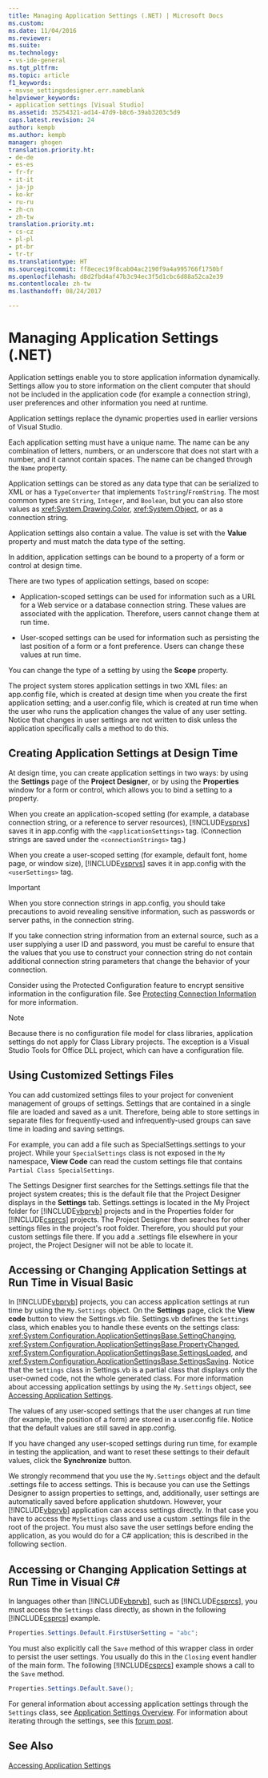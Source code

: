 ```yaml
---
title: Managing Application Settings (.NET) | Microsoft Docs
ms.custom: 
ms.date: 11/04/2016
ms.reviewer: 
ms.suite: 
ms.technology:
- vs-ide-general
ms.tgt_pltfrm: 
ms.topic: article
f1_keywords:
- msvse_settingsdesigner.err.nameblank
helpviewer_keywords:
- application settings [Visual Studio]
ms.assetid: 35254321-ad14-47d9-b8c6-39ab3203c5d9
caps.latest.revision: 24
author: kempb
ms.author: kempb
manager: ghogen
translation.priority.ht:
- de-de
- es-es
- fr-fr
- it-it
- ja-jp
- ko-kr
- ru-ru
- zh-cn
- zh-tw
translation.priority.mt:
- cs-cz
- pl-pl
- pt-br
- tr-tr
ms.translationtype: HT
ms.sourcegitcommit: ff8ecec19f8cab04ac2190f9a4a995766f1750bf
ms.openlocfilehash: d8d2fbd4af47b3c94ec3f5d1cbc6d88a52ca2e39
ms.contentlocale: zh-tw
ms.lasthandoff: 08/24/2017

---
```

# <a name="managing-application-settings-net"></a>Managing Application Settings (.NET)
Application settings enable you to store application information dynamically. Settings allow you to store information on the client computer that should not be included in the application code (for example a connection string), user preferences and other information you need at runtime.  
  
 Application settings replace the dynamic properties used in earlier versions of Visual Studio.  
  
 Each application setting must have a unique name. The name can be any combination of letters, numbers, or an underscore that does not start with a number, and it cannot contain spaces. The name can be changed through the `Name` property.  
  
 Application settings can be stored as any data type that can be serialized to XML or has a `TypeConverter` that implements `ToString`/`FromString`. The most common types are `String`, `Integer`, and `Boolean`, but you can also store values as <xref:System.Drawing.Color>, <xref:System.Object>, or as a connection string.  
  
 Application settings also contain a value. The value is set with the **Value** property and must match the data type of the setting.  
  
 In addition, application settings can be bound to a property of a form or control at design time.  
  
 There are two types of application settings, based on scope:  
  
-   Application-scoped settings can be used for information such as a URL for a Web service or a database connection string. These values are associated with the application. Therefore, users cannot change them at run time.  
  
-   User-scoped settings can be used for information such as persisting the last position of a form or a font preference. Users can change these values at run time.  
  
 You can change the type of a setting by using the **Scope** property.  
  
 The project system stores application settings in two XML files: an app.config file, which is created at design time when you create the first application setting; and a user.config file, which is created at run time when the user who runs the application changes the value of any user setting. Notice that changes in user settings are not written to disk unless the application specifically calls a method to do this.  
  
## <a name="creating-application-settings-at-design-time"></a>Creating Application Settings at Design Time  
 At design time, you can create application settings in two ways: by using the **Settings** page of the **Project Designer**, or by using the **Properties** window for a form or control, which allows you to bind a setting to a property.  
  
 When you create an application-scoped setting (for example, a database connection string, or a reference to server resources), [!INCLUDE[vsprvs](../code-quality/includes/vsprvs_md.md)] saves it in app.config with the `<applicationSettings>` tag. (Connection strings are saved under the `<connectionStrings>` tag.)  
  
 When you create a user-scoped setting (for example, default font, home page, or window size), [!INCLUDE[vsprvs](../code-quality/includes/vsprvs_md.md)] saves it in app.config with the `<userSettings>` tag.  
  
> [!IMPORTANT]
>  When you store connection strings in app.config, you should take precautions to avoid revealing sensitive information, such as passwords or server paths, in the connection string.  
>   
>  If you take connection string information from an external source, such as a user supplying a user ID and password, you must be careful to ensure that the values that you use to construct your connection string do not contain additional connection string parameters that change the behavior of your connection.  
>   
>  Consider using the Protected Configuration feature to encrypt sensitive information in the configuration file. See [Protecting Connection Information](/dotnet/framework/data/adonet/protecting-connection-information) for more information.  
  
> [!NOTE]
>  Because there is no configuration file model for class libraries, application settings do not apply for Class Library projects. The exception is a Visual Studio Tools for Office DLL project, which can have a configuration file.  
  
## <a name="using-customized-settings-files"></a>Using Customized Settings Files  
 You can add customized settings files to your project for convenient management of groups of settings. Settings that are contained in a single file are loaded and saved as a unit. Therefore, being able to store settings in separate files for frequently-used and infrequently-used groups can save time in loading and saving settings.  
  
 For example, you can add a file such as SpecialSettings.settings to your project. While your `SpecialSettings` class is not exposed in the `My` namespace, **View Code** can read the custom settings file that contains `Partial Class SpecialSettings`.  
  
 The Settings Designer first searches for the Settings.settings file that the project system creates; this is the default file that the Project Designer displays in the **Settings** tab. Settings.settings is located in the My Project folder for [!INCLUDE[vbprvb](../code-quality/includes/vbprvb_md.md)] projects and in the Properties folder for [!INCLUDE[csprcs](../data-tools/includes/csprcs_md.md)] projects. The Project Designer then searches for other settings files in the project's root folder. Therefore, you should put your custom settings file there. If you add a .settings file elsewhere in your project, the Project Designer will not be able to locate it.  
  
## <a name="accessing-or-changing-application-settings-at-run-time-in-visual-basic"></a>Accessing or Changing Application Settings at Run Time in Visual Basic  
 In [!INCLUDE[vbprvb](../code-quality/includes/vbprvb_md.md)] projects, you can access application settings at run time by using the `My.Settings` object. On the **Settings** page, click the **View code** button to view the Settings.vb file. Settings.vb defines the `Settings` class, which enables you to handle these events on the settings class: <xref:System.Configuration.ApplicationSettingsBase.SettingChanging>, <xref:System.Configuration.ApplicationSettingsBase.PropertyChanged>, <xref:System.Configuration.ApplicationSettingsBase.SettingsLoaded>, and <xref:System.Configuration.ApplicationSettingsBase.SettingsSaving>. Notice that the `Settings` class in Settings.vb is a partial class that displays only the user-owned code, not the whole generated class. For more information about accessing application settings by using the `My.Settings` object, see [Accessing Application Settings](/dotnet/visual-basic/developing-apps/programming/app-settings/accessing-application-settings).  
  
 The values of any user-scoped settings that the user changes at run time (for example, the position of a form) are stored in a user.config file. Notice that the default values are still saved in app.config.  
  
 If you have changed any user-scoped settings during run time, for example in testing the application, and want to reset these settings to their default values, click the **Synchronize** button.  
  
 We strongly recommend that you use the `My.Settings` object and the default .settings file to access settings. This is because you can use the Settings Designer to assign properties to settings, and, additionally, user settings are automatically saved before application shutdown. However, your [!INCLUDE[vbprvb](../code-quality/includes/vbprvb_md.md)] application can access settings directly. In that case you have to access the `MySettings` class and use a custom .settings file in the root of the project. You must also save the user settings before ending the application, as you would do for a C# application; this is described in the following section.  
  
## <a name="accessing-or-changing-application-settings-at-run-time-in-visual-c"></a>Accessing or Changing Application Settings at Run Time in Visual C# #
 In languages other than [!INCLUDE[vbprvb](../code-quality/includes/vbprvb_md.md)], such as [!INCLUDE[csprcs](../data-tools/includes/csprcs_md.md)], you must access the `Settings` class directly, as shown in the following [!INCLUDE[csprcs](../data-tools/includes/csprcs_md.md)] example.  
  
```cs  
Properties.Settings.Default.FirstUserSetting = "abc";  
```  
  
 You must also explicitly call the `Save` method of this wrapper class in order to persist the user settings. You usually do this in the `Closing` event handler of the main form. The following [!INCLUDE[csprcs](../data-tools/includes/csprcs_md.md)] example shows a call to the `Save` method.  
  
```cs  
Properties.Settings.Default.Save();  
```  
  
 For general information about accessing application settings through the `Settings` class, see [Application Settings Overview](/dotnet/framework/winforms/advanced/application-settings-overview). For information about iterating through the settings, see this [forum post](http://social.msdn.microsoft.com/Forums/vstudio/40fbb470-f1e8-4a02-a4a0-9f62b54d0fc4/is-this-possible-propertiessettingsdefault?forum=csharpgeneral).  
  
## <a name="see-also"></a>See Also  
 [Accessing Application Settings](/dotnet/visual-basic/developing-apps/programming/app-settings/accessing-application-settings)

